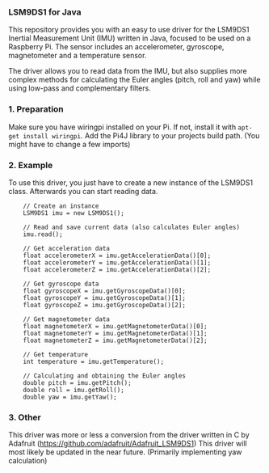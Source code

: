 ### LSM9DS1 for Java

This repository provides you with an easy to use driver for the LSM9DS1 Inertial Measurement Unit (IMU) written in Java,
focused to be used on a Raspberry Pi.
The sensor includes an accelerometer, gyroscope, magnetometer and a temperature sensor.

The driver allows you to read data from the IMU, but also supplies more complex methods for calculating the
Euler angles (pitch, roll and yaw) while using low-pass and complementary filters.

### 1. Preparation

Make sure you have wiringpi installed on your Pi. If not, install it with ```apt-get install wiringpi```.
Add the Pi4J library to your projects build path. (You might have to change a few imports)

### 2. Example

To use this driver, you just have to create a new instance of the LSM9DS1 class. Afterwards you can start reading data.
```
    // Create an instance
    LSM9DS1 imu = new LSM9DS1();

    // Read and save current data (also calculates Euler angles)
    imu.read();

    // Get acceleration data
    float accelerometerX = imu.getAccelerationData()[0];
    float accelerometerY = imu.getAccelerationData()[1];
    float accelerometerZ = imu.getAccelerationData()[2];

    // Get gyroscope data
    float gyroscopeX = imu.getGyroscopeData()[0];
    float gyroscopeY = imu.getGyroscopeData()[1];
    float gyroscopeZ = imu.getGyroscopeData()[2];

    // Get magnetometer data
    float magnetometerX = imu.getMagnetometerData()[0];
    float magnetometerY = imu.getMagnetometerData()[1];
    float magnetometerZ = imu.getMagnetometerData()[2];

    // Get temperature
    int temperature = imu.getTemperature();

    // Calculating and obtaining the Euler angles
    double pitch = imu.getPitch();
    double roll = imu.getRoll();
    double yaw = imu.getYaw();
```

### 3. Other

This driver was more or less a conversion from the driver written in C by Adafruit (https://github.com/adafruit/Adafruit_LSM9DS1)
This driver will most likely be updated in the near future. (Primarily implementing yaw calculation)